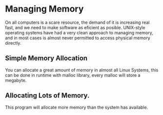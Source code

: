 # Managing Memory

On all computers is a scare resource, the demand of it is increasing real fast, and we need to make software as eficient as posible. UNIX-style operating systems have had a very clean approach to managing memory, and in most cases is almost never permitted to access physical memory directly.

## Simple Memory Allocation

You can allocate a great amount of memory in almost all Linux Systems, this can be done in runtime with malloc library, every malloc will store a megabyte.

## Allocating Lots of Memory.

This program will allocate more memory than the system has available.



